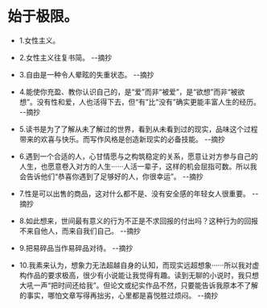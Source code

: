 # 始于极限。

- 1.女性主义。

- 2.女性主义往复书简。 --摘抄

- 3.自由是一种令人晕眩的失重状态。 --摘抄

- 4.能使你充盈、教你认识自己的，是“爱”而非“被爱”，是“欲想”而非“被欲想”。没有性和爱，人也活得下去，但“有”比“没有”确实更能丰富人生的经历。 --摘抄

- 5.读书是为了了解从未了解过的世界，看到从未看到过的现实，品味这个过程带来的欢喜与快乐。而写作风格是创造新现实的必备技能。 --摘抄

- 6.遇到一个合适的人，心甘情愿与之构筑稳定的关系，愿意让对方参与自己的人生，也愿意卷入对方的人生······人活一辈子，这样的机会屈指可数。所以我会告诉他们“恭喜你遇到了足够好的人，你很幸运”。 --摘抄

- 7.性是可以出售的商品，这对什么都不是、没有安全感的年轻女人很重要。 --摘抄

- 8.如此想来，世间最有意义的行为不正是不求回报的付出吗？这种行为的回报不来自他人，而来自我们自己。 --摘抄

- 9.把易碎品当作易碎品对待。 --摘抄

- 10.我素来认为，想象力无法超越自身的认知，而现实远超想象······所以我对虚构作品的要求极高，很少有小说能让我觉得有趣。读到无聊的小说时，我只想大吼一声“把时间还给我”。但论文或纪实作品不然，只要能告诉我原本不了解的事实，哪怕文章写得再拙劣，心里都是喜悦胜过烦闷。 --摘抄

